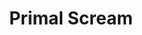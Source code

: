 ---
title: "Primal Scream"
summary: "Primal Scream are a Scottish rock band originally formed in 1982 in Glasgow by Bobby Gillespie and Jim Beattie. The band's current lineup consists of Gillespie, Andrew Innes , Simone Butler , and Darrin Mooney . Barrie Cadogan has toured and recorded with the band since 2006 as a replacement after the departure of guitarist Robert \"Throb\" Young.
Primal Scream had been performing live from 1982 to 1984, but their career did not take off until Gillespie left his position as drummer of The Jesus and Mary Chain. The band were a key part of the mid-1980s indie pop scene, but eventually moved away from their jangly sound, taking on more psychedelic and garage rock influences, before incorporating a dance music element to their sound with their 1991 album Screamadelica, which broke them into the mainstream. The band have continued to explore different styles on subsequent albums, experimenting with blues, trip hop and industrial rock. Their most recent album, Chaosmosis, was released on 18 March 2016."
image: "primal-scream.jpg"
apple_music_artist_url: "https://music.apple.com/gb/artist/primal-scream/718829"
wikipedia_url: "https://en.wikipedia.org/wiki/Primal_Scream"
---